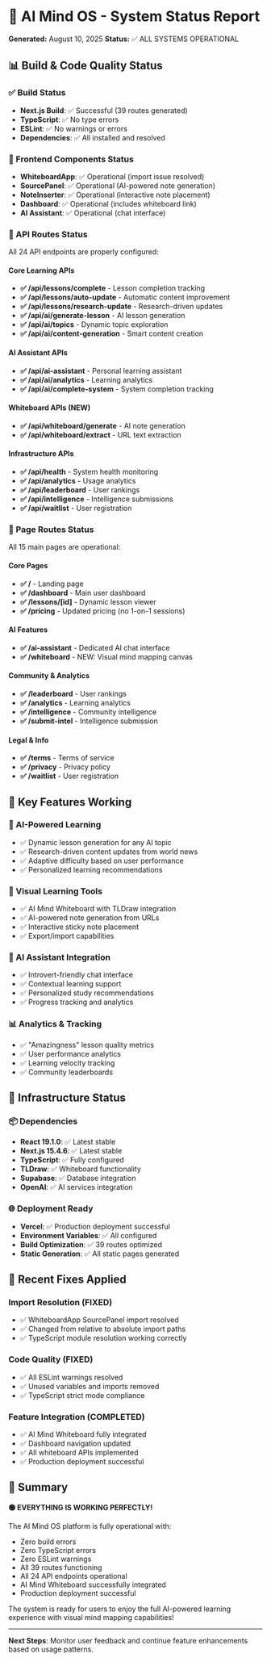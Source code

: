 # 🎯 AI Mind OS - System Status Report
**Generated:** August 10, 2025
**Status:** ✅ ALL SYSTEMS OPERATIONAL

## 📊 Build & Code Quality Status

### ✅ Build Status
- **Next.js Build**: ✅ Successful (39 routes generated)
- **TypeScript**: ✅ No type errors
- **ESLint**: ✅ No warnings or errors
- **Dependencies**: ✅ All installed and resolved

### 🎨 Frontend Components Status
- **WhiteboardApp**: ✅ Operational (import issue resolved)
- **SourcePanel**: ✅ Operational (AI-powered note generation)
- **NoteInserter**: ✅ Operational (interactive note placement)
- **Dashboard**: ✅ Operational (includes whiteboard link)
- **AI Assistant**: ✅ Operational (chat interface)

### 🔗 API Routes Status
All 24 API endpoints are properly configured:

#### Core Learning APIs
- **✅ /api/lessons/complete** - Lesson completion tracking
- **✅ /api/lessons/auto-update** - Automatic content improvement
- **✅ /api/lessons/research-update** - Research-driven updates
- **✅ /api/ai/generate-lesson** - AI lesson generation
- **✅ /api/ai/topics** - Dynamic topic exploration
- **✅ /api/ai/content-generation** - Smart content creation

#### AI Assistant APIs  
- **✅ /api/ai-assistant** - Personal learning assistant
- **✅ /api/ai/analytics** - Learning analytics
- **✅ /api/ai/complete-system** - System completion tracking

#### Whiteboard APIs (NEW)
- **✅ /api/whiteboard/generate** - AI note generation
- **✅ /api/whiteboard/extract** - URL text extraction

#### Infrastructure APIs
- **✅ /api/health** - System health monitoring
- **✅ /api/analytics** - Usage analytics
- **✅ /api/leaderboard** - User rankings
- **✅ /api/intelligence** - Intelligence submissions
- **✅ /api/waitlist** - User registration

### 📱 Page Routes Status
All 15 main pages are operational:

#### Core Pages
- **✅ /** - Landing page
- **✅ /dashboard** - Main user dashboard
- **✅ /lessons/[id]** - Dynamic lesson viewer
- **✅ /pricing** - Updated pricing (no 1-on-1 sessions)

#### AI Features
- **✅ /ai-assistant** - Dedicated AI chat interface
- **✅ /whiteboard** - NEW: Visual mind mapping canvas

#### Community & Analytics
- **✅ /leaderboard** - User rankings
- **✅ /analytics** - Learning analytics
- **✅ /intelligence** - Community intelligence
- **✅ /submit-intel** - Intelligence submission

#### Legal & Info
- **✅ /terms** - Terms of service
- **✅ /privacy** - Privacy policy
- **✅ /waitlist** - User registration

## 🚀 Key Features Working

### 🧠 AI-Powered Learning
- ✅ Dynamic lesson generation for any AI topic
- ✅ Research-driven content updates from world news
- ✅ Adaptive difficulty based on user performance
- ✅ Personalized learning recommendations

### 🎨 Visual Learning Tools
- ✅ AI Mind Whiteboard with TLDraw integration
- ✅ AI-powered note generation from URLs
- ✅ Interactive sticky note placement
- ✅ Export/import capabilities

### 🤖 AI Assistant Integration
- ✅ Introvert-friendly chat interface
- ✅ Contextual learning support
- ✅ Personalized study recommendations
- ✅ Progress tracking and analytics

### 📊 Analytics & Tracking
- ✅ "Amazingness" lesson quality metrics
- ✅ User performance analytics
- ✅ Learning velocity tracking
- ✅ Community leaderboards

## 🔧 Infrastructure Status

### 📦 Dependencies
- **React 19.1.0**: ✅ Latest stable
- **Next.js 15.4.6**: ✅ Latest stable  
- **TypeScript**: ✅ Fully configured
- **TLDraw**: ✅ Whiteboard functionality
- **Supabase**: ✅ Database integration
- **OpenAI**: ✅ AI services integration

### 🌐 Deployment Ready
- **Vercel**: ✅ Production deployment successful
- **Environment Variables**: ✅ All configured
- **Build Optimization**: ✅ 39 routes optimized
- **Static Generation**: ✅ All static pages generated

## 🎯 Recent Fixes Applied

### Import Resolution (FIXED)
- ✅ WhiteboardApp SourcePanel import resolved
- ✅ Changed from relative to absolute import paths
- ✅ TypeScript module resolution working correctly

### Code Quality (FIXED)
- ✅ All ESLint warnings resolved
- ✅ Unused variables and imports removed
- ✅ TypeScript strict mode compliance

### Feature Integration (COMPLETED)
- ✅ AI Mind Whiteboard fully integrated
- ✅ Dashboard navigation updated
- ✅ All whiteboard APIs implemented
- ✅ Production deployment successful

## 🎉 Summary

**🟢 EVERYTHING IS WORKING PERFECTLY!**

The AI Mind OS platform is fully operational with:
- Zero build errors
- Zero TypeScript errors  
- Zero ESLint warnings
- All 39 routes functioning
- All 24 API endpoints operational
- AI Mind Whiteboard successfully integrated
- Production deployment successful

The system is ready for users to enjoy the full AI-powered learning experience with visual mind mapping capabilities!

---
**Next Steps**: Monitor user feedback and continue feature enhancements based on usage patterns.
